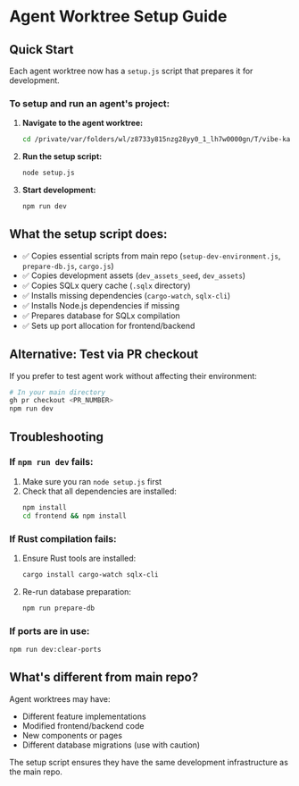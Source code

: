 # Agent Worktree Setup Guide

## Quick Start

Each agent worktree now has a `setup.js` script that prepares it for development.

### To setup and run an agent's project:

1. **Navigate to the agent worktree:**
   ```bash
   cd /private/var/folders/wl/z8733y815nzg28yy0_1_lh7w0000gn/T/vibe-kanban/vk-XXXX-YYYY
   ```

2. **Run the setup script:**
   ```bash
   node setup.js
   ```

3. **Start development:**
   ```bash
   npm run dev
   ```

## What the setup script does:

- ✅ Copies essential scripts from main repo (`setup-dev-environment.js`, `prepare-db.js`, `cargo.js`)
- ✅ Copies development assets (`dev_assets_seed`, `dev_assets`)
- ✅ Copies SQLx query cache (`.sqlx` directory)
- ✅ Installs missing dependencies (`cargo-watch`, `sqlx-cli`)
- ✅ Installs Node.js dependencies if missing
- ✅ Prepares database for SQLx compilation
- ✅ Sets up port allocation for frontend/backend

## Alternative: Test via PR checkout

If you prefer to test agent work without affecting their environment:

```bash
# In your main directory
gh pr checkout <PR_NUMBER>
npm run dev
```

## Troubleshooting

### If `npm run dev` fails:
1. Make sure you ran `node setup.js` first
2. Check that all dependencies are installed:
   ```bash
   npm install
   cd frontend && npm install
   ```

### If Rust compilation fails:
1. Ensure Rust tools are installed:
   ```bash
   cargo install cargo-watch sqlx-cli
   ```
2. Re-run database preparation:
   ```bash
   npm run prepare-db
   ```

### If ports are in use:
```bash
npm run dev:clear-ports
```

## What's different from main repo?

Agent worktrees may have:
- Different feature implementations
- Modified frontend/backend code
- New components or pages
- Different database migrations (use with caution)

The setup script ensures they have the same development infrastructure as the main repo.
